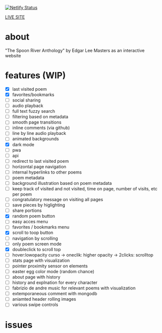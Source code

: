 [![Netlify Status](https://api.netlify.com/api/v1/badges/715dcce5-9f75-4b41-9f40-4c770c2943dc/deploy-status)](https://app.netlify.com/sites/eloquent-elion-8f88ca/deploys)

[LIVE SITE](https://eloquent-elion-8f88ca.netlify.app/)
# about

"The Spoon River Anthology" by Edgar Lee Masters as an interactive website

# features (WIP)

- [x] last visited poem
- [x] favorites/bookmarks
- [ ] social sharing
- [ ] audio playback
- [ ] full text fuzzy search
- [ ] filtering based on metadata
- [ ] smooth page transitions
- [ ] inline comments (via github)
- [ ] line by line audio playback
- [ ] animated backgrounds
- [x] dark mode
- [ ] pwa
- [ ] api
- [ ] redirect to last visited poem
- [ ] horizontal page navigation
- [ ] internal hyperlinks to other poems
- [ ] poem metadata
- [ ] background illustration based on poem metadata
- [ ] keep track of visited and not visited, time on page, number of visits, etc per poem
- [ ] congratulatory message on visiting all pages
- [ ] save pieces by higlighting
- [ ] share portions
- [x] random poem button
- [ ] easy acces menu
- [ ] favorites / bookmarks menu
- [x] scroll to toop button
- [ ] navigation by scrolling
- [ ] only poem screen mode
- [x] doubleclick to scroll top
- [ ] hover:lowopacity curso -> oneclik: higher opacity -> 2clicks: scrolltop
- [ ] stats page with visualization
- [ ] pointer proximity sensor on elements
- [ ] easter egg color mode (random chance)
- [ ] about page with history
- [ ] history and explnation for every character
- [ ] fabrizio de andre music for relevant poems with visualization
- [ ] extemporaneous comment with mongodb
- [ ] aniamted header rolling images
- [ ] various swipe controls

# issues
